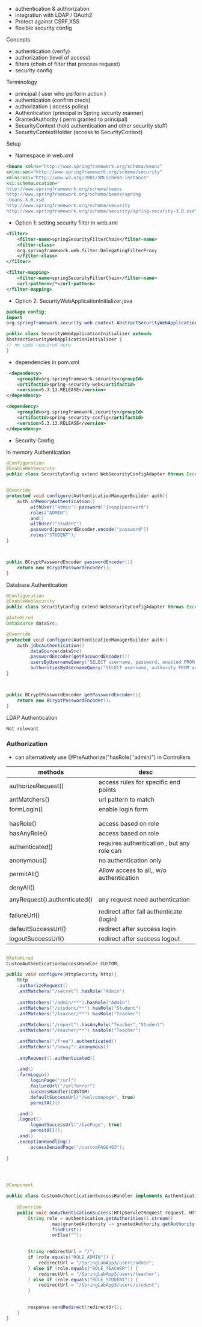 - authentication & authorization
- integration with LDAP / OAuth2
- Protect against CSRF,XSS
- flexible security config

Concepts
- authentication (verify)
- authorization  (level of access)
- filters  (chain of filter that process request)
- security config

Terminology
- principal  ( user who perform action )
- authentication (confirm creds)
- authorization ( access policy) 
- Authentication (principal in Spring security manner)
- GrantedAuthority ( perm granted to principal)
- SecurityContext (hold authentication and other security stuff)
- SecurityContextHolder (access to SecurityContext)

Setup
- Namespace in web.xml
```xml
<beans xmlns="http://www.springframework.org/schema/beans"
xmlns:sec="http://www.springframework.org/schema/security"
xmlns:xsi="http://www.w3.org/2001/XMLSchema-instance"
xsi:schemaLocation="
http://www.springframework.org/schema/beans
http://www.springframework.org/schema/beans/spring
-beans-3.0.xsd
http://www.springframework.org/schema/security
http://www.springframework.org/schema/security/spring-security-3.0.xsd">
```
- Option 1: setting security filter in web.xml
```xml
<filter>
	<filter-name>springSecurityFilterChain</filter-name>
	<filter-class>
	org.springframework.web.filter.DelegatingFilterProxy
	</filter-class>
</filter>

<filter-mapping>
	<filter-name>springSecurityFilterChain</filter-name>
	<url-pattern>/*</url-pattern>
</filter-mapping>
```
- Option 2: SecurityWebApplicationInitializer.java
```java
package config;
import
org.springframework.security.web.context.AbstractSecurityWebApplicationInitializer;

public class SecurityWebApplicationInitializer extends
AbstractSecurityWebApplicationInitializer {
// no code required here
}
```
- dependencies in pom.xml
```xml
 <dependency>
	<groupId>org.springframework.security</groupId>
	<artifactId>spring-security-web</artifactId>
	<version>5.3.13.RELEASE</version>
</dependency>

<dependency>
	<groupId>org.springframework.security</groupId>
	<artifactId>spring-security-config</artifactId>
	<version>5.3.13.RELEASE</version>
</dependency>
```
- Security Config

In memory Authentication
```java
@Configuration
@EnableWebSecurity
public class SecurityConfig extend WebSecurityConfigAdapter throws Exception{


@Override
protected void configure(AuthenticationManagerBuilder auth){
	auth.inMemoryAuthentication()
		.withUser("admin").password("{noop}password")
		.roles("ADMIN")
		.and()
		.withUser("student")
		.password(passwordEncoder.encode("password"))
		.roles("STUDENT");
}



public BCryptPasswordEncoder passwordEncoder(){
	return new BCryptPasswordEncoder();
}


```


Database Authentication
```java
@Configuration
@EnableWebSecurity
public class SecurityConfig extend WebSecurityConfigAdapter throws Exception{

@AutoWired
DataSource dataSrc;

@Override
protected void configure(AuthenticationManagerBuilder auth){
	auth.jdbcAuthentication()
		.dataSource(dataSrc)
		.passwordEncoder(getPasswordEncoder())
		.usersByUsernameQuery("SELECT username, password, enabled FROM users WHERE username = ?")
        .authoritiesByUsernameQuery("SELECT username, authority FROM authorities WHERE username");
}



public BCryptPasswordEncoder getPasswordEncoder(){
	return new BCryptPasswordEncoder();
}
```


LDAP Authentication
```java
Not relevant
```



### Authorization

- can alternatively use @PreAuthorize("hasRole(''admin)") in Controllers

| methods                      | desc                                       |
| ---------------------------- | ------------------------------------------ |
| authorizeRequest()           | access rules for specific end points       |
| antMatchers()                | url pattern to match                       |
| formLogin()                  | enable login form                          |
|                              |                                            |
|                              |                                            |
| hasRole()                    | access based on role                       |
| hasAnyRole()                 | access based on role                       |
| authenticated()              | requires authentication , but any role can |
| anonymous()                  | no authentication only                     |
| permitAll()                  | Allow access to all,, w/o authentication   |
| denyAll()                    |                                            |
|                              |                                            |
| anyRequest().authenticated() | any request need authentication            |
|                              |                                            |
| failureUrl()                 | redirect after fail authenticate (login)   |
| defaultSuccessUrl()          | redirect after success login               |
| logoutSuccessUrl()           | redirect after success logout              |



```java

@AutoWired
CustomAuthenticationSuccessHandler CUSTOM;

public void configure(HttpSecurity http){
	http
	.authorizeRequest()
	.antMatchers("/secret").hasRole("Admin")
	
	.antMatchers("/admin/**").hasRole("Admin")
	.antMatchers("/student/**").hasRole("Student")
	.antMatchers("/teacher/**").hasRole("Teacher")
	
	.antMatchers("/report").hasAnyRole("Teacher","Student")
	.antMatchers("/teacher/**").hasRole("Teacher")

	.antMatchers("/free").authenticated()
	.antMatchers("/noway").anonymous()
	
	.anyRequest().authenticated()
	
	.and()
	.formLogin()
		.loginPage("/url")
		.failureUrl("/url?error")
		.successHandler(CUSTOM)
		.defaultSuccessUrl("/welcomepage", true)
		.permitAll()

	.and()
	.logout()
		.logoutSuccessUrl("/byePage", true)
		.permitAll();
	.and()
	.exceptionHandling()
		.accessDeniedPage("/customPAGE403");
		
}




@Component

public class CustomAuthenticationSuccessHandler implements AuthenticationSuccessHandler {
  
    @Override
    public void onAuthenticationSuccess(HttpServletRequest request, HttpServletResponse response, Authentication authentication) throws IOException {
        String role = authentication.getAuthorities().stream()
                .map(grantedAuthority -> grantedAuthority.getAuthority())
                .findFirst()
                .orElse("");
  

        String redirectUrl = "/";
        if (role.equals("ROLE_ADMIN")) {
            redirectUrl = "/SpringLabApp3/users/admin";
        } else if (role.equals("ROLE_TEACHER")) {
            redirectUrl = "/SpringLabApp3/users/teacher";
        } else if (role.equals("ROLE_STUDENT")) {
            redirectUrl = "/SpringLabApp3/users/student";
        }

  
        response.sendRedirect(redirectUrl);
    }
}
```


